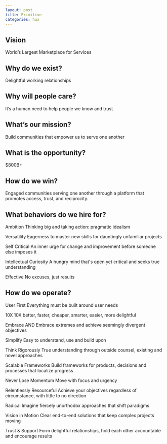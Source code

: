 ```yaml
---
layout: post
title: Primitive
categories: hux
---
```


## Vision
World’s Largest Marketplace for Services

## Why do we exist?
Delightful working relationships

## Why will people care?
It’s a human need to help people we know and trust

## What’s our mission?
Build communities that empower us to serve one another

## What is the opportunity?
$800B+

## How do we win?
Engaged communities serving one another through a platform that promotes access, trust, and reciprocity.

## What behaviors do we hire for?

Ambition
Thinking big and taking action: pragmatic idealism

Versatility
Eagerness to master new skills for dauntingly unfamiliar projects

Self Critical
An inner urge for change and improvement before someone else imposes it

Intellectual Curiosity
A hungry mind that's open yet critical and seeks true understanding

Effective
No excuses, just results

## How do we operate?

User First
Everything must be built around user needs

10X
10X better, faster, cheaper, smarter, easier, more delightful

Embrace AND
Embrace extremes and achieve seemingly divergent objectives

Simplify
Easy to understand, use and build upon

Think Rigorously
True understanding through outside counsel, existing and novel approaches

Scalable Frameworks
Build frameworks for products, decisions and processes that localize progress

Never Lose Momentum
Move with focus and urgency

Relentlessly Resourceful
Achieve your objectives regardless of circumstance, with little to no direction

Radical
Imagine fiercely unorthodox approaches that shift paradigms

Vision in Motion
Clear end-to-end solutions that keep complex projects moving

Trust & Support
Form delightful relationships, hold each other accountable and encourage results
